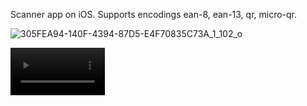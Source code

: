 Scanner app on iOS. Supports encodings ean-8, ean-13, qr, micro-qr.


![305FEA94-140F-4394-87D5-E4F70835C73A_1_102_o]()

<video width=30% controls>
  <source src="[movie.mp4](https://github.com/YumengLiu6044/Barcode-Sanner/assets/73615283/859598ba-9a33-4e30-8bc4-1edd0acd5989)" type="video/mp4">
Your browser does not support the video tag.
</video>
